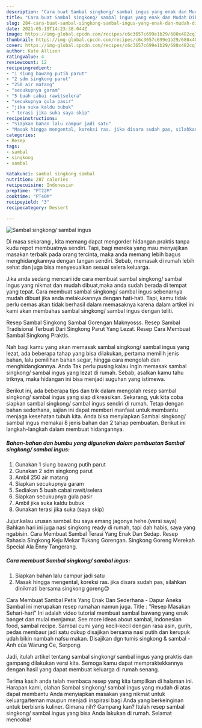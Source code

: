 ```yaml
---
description: "Cara buat Sambal singkong/ sambal ingus yang enak dan Mudah Dibuat"
title: "Cara buat Sambal singkong/ sambal ingus yang enak dan Mudah Dibuat"
slug: 284-cara-buat-sambal-singkong-sambal-ingus-yang-enak-dan-mudah-dibuat
date: 2021-05-19T14:23:38.044Z
image: https://img-global.cpcdn.com/recipes/c6c3657c699e1b29/680x482cq70/sambal-singkong-sambal-ingus-foto-resep-utama.jpg
thumbnail: https://img-global.cpcdn.com/recipes/c6c3657c699e1b29/680x482cq70/sambal-singkong-sambal-ingus-foto-resep-utama.jpg
cover: https://img-global.cpcdn.com/recipes/c6c3657c699e1b29/680x482cq70/sambal-singkong-sambal-ingus-foto-resep-utama.jpg
author: Kate Allison
ratingvalue: 4
reviewcount: 12
recipeingredient:
- "1 siung bawang putih parut"
- "2 sdm singkong parut"
- "250 air matang"
- "secukupnya garam"
- "5 buah cabai rawitselera"
- "secukupnya gula pasir"
- "jika suka kaldu bubuk"
- " terasi jika suka saya skip"
recipeinstructions:
- "Siapkan bahan lalu campur jadi satu"
- "Masak hingga mengental, koreksi ras. jika disara sudah pas, silahkan dinikmati bersama singkong goreng😍"
categories:
- Resep
tags:
- sambal
- singkong
- sambal

katakunci: sambal singkong sambal 
nutrition: 287 calories
recipecuisine: Indonesian
preptime: "PT22M"
cooktime: "PT40M"
recipeyield: "3"
recipecategory: Dessert

---
```



![Sambal singkong/ sambal ingus](https://img-global.cpcdn.com/recipes/c6c3657c699e1b29/680x482cq70/sambal-singkong-sambal-ingus-foto-resep-utama.jpg)

Di masa  sekarang , kita memang dapat mengorder hidangan praktis tanpa kudu repot membuatnya sendiri. Tapi, bagi mereka yang mau menyajikan masakan terbaik pada orang tercinta, maka anda memang lebih bagus menghidangkannya dengan tangan sendiri. Sebab, memasak di rumah lebih sehat dan juga bisa menyesuaikan sesuai selera keluarga.

Jika anda sedang mencari ide cara membuat sambal singkong/ sambal ingus yang nikmat dan mudah dibuat,maka anda sudah berada di tempat yang tepat. Cara membuat sambal singkong/ sambal ingus  sebenarnya mudah dibuat jika anda melakukannya dengan hati-hati. Tapi, kamu tidak perlu cemas akan tidak berhasil dalam memasaknya 
karena dalam artikel ini kami akan membahas sambal singkong/ sambal ingus dengan teliti.  

Resep Sambal Singkong Sambal Gorengan Maknyosss. Resep Sambal Tradisional Terbuat Dari Singkong Parut Yang Lezat. Resep Cara Membuat Sambal Singkong Praktis.

Nah bagi kamu yang akan memasak sambal singkong/ sambal ingus yang lezat, ada beberapa tahap yang bisa dilakukan, pertama memilih jenis bahan, lalu pemilihan bahan segar, hingga cara mengolah dan menghidangkannya. Anda Tak perlu pusing kalau ingin memasak sambal singkong/ sambal ingus yang lezat di rumah. Sebab, asalkan kamu  tahu triknya, maka hidangan ini bisa menjadi suguhan yang istimewa.

Berikut ini, ada beberapa tips dan trik dalam mengolah resep sambal singkong/ sambal ingus yang siap dikreasikan. Sekarang, yuk kita coba siapkan sambal singkong/ sambal ingus sendiri di rumah. Tetap dengan bahan sederhana, sajian ini dapat memberi manfaat untuk membantu menjaga kesehatan tubuh kita. Anda bisa menyiapkan Sambal singkong/ sambal ingus memakai 8 jenis bahan dan 2 tahap pembuatan. Berikut ini langkah-langkah dalam membuat hidangannya.

<!--inarticleads1-->

##### Bahan-bahan dan bumbu yang digunakan dalam pembuatan Sambal singkong/ sambal ingus:

1. Gunakan 1 siung bawang putih parut
1. Gunakan 2 sdm singkong parut
1. Ambil 250 air matang
1. Siapkan secukupnya garam
1. Sediakan 5 buah cabai rawit/selera
1. Siapkan secukupnya gula pasir
1. Ambil jika suka kaldu bubuk
1. Gunakan  terasi jika suka (saya skip)


Jujur.kalau urusan sambal.ibu saya emang jagonya hehe.(versi saya) Bahkan hari ini juga nasi singkong ready di rumah, tapi dah habis, saya yang ngabisin. Cara Membuat Sambal Terasi Yang Enak Dan Sedap. Resep Rahasia Singkong Keju Mekar Tukang Gorengan. Singkong Goreng Merekah Special Ala Enny Tangerang. 

<!--inarticleads2-->

##### Cara membuat Sambal singkong/ sambal ingus:

1. Siapkan bahan lalu campur jadi satu
1. Masak hingga mengental, koreksi ras. jika disara sudah pas, silahkan dinikmati bersama singkong goreng😍


Cara Membuat Sambal Petis Yang Enak Dan Sederhana - Dapur Aneka Sambal ini merupakan resep rumahan namun juga. Title : &#34;Resep Masakan Sehari-hari&#34; Ini adalah video tutorial membuat sambal bawang yang enak banget dan mulai menjamur. See more ideas about sambal, indonesian food, sambal recipe. Sambal cumi yang kecil-kecil dengan rasa asin, gurih, pedas membaur jadi satu cukup disajikan bersama nasi putih dan kerupuk udah bikin nambah nafsu makan. Disajikan dgn tumis singkong &amp; sambal - Ảnh của Warung Ce, Serpong. 

Jadi, itulah artikel tentang  sambal singkong/ sambal ingus  yang praktis dan gampang dilakukan versi kita. Semoga kamu dapat mempraktekkannya dengan hasil yang dapat membuat keluarga di rumah senang. 

Terima kasih anda telah membaca resep yang kita tampilkan di halaman ini. Harapan kami, olahan  Sambal singkong/ sambal ingus yang mudah di atas dapat membantu Anda menyiapkan masakan yang nikmat untuk keluarga/teman maupun menjadi inspirasi bagi Anda yang berkeinginan untuk berbisnis kuliner. Gimana nih? Gampang kan? Itulah resep sambal singkong/ sambal ingus yang bisa Anda lakukan di rumah. Selamat mencoba!

